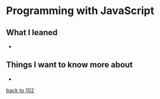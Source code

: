 # Programming with JavaScript

## What I leaned
-

## Things I want to know more about
-

[back to 102](/102/README.md)